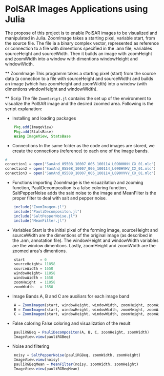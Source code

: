# PolSAR Images Applications using Julia

The propose of this project is to enable PolSAR images to be visualized and manipulated in Julia. ZoomImage 
takes a starting pixel, variable start, from the source file. The file ia a binary complex vector, represented as 
reference or connection to a file with dimentions specified in the .ann file, variables sourceHeight and sourceWidth. 
Then it builds an image with zoomHeight and zoomWidth into a window with dimentions windowHeight and windowWidth.

** ZoomImage
This programm takes a starting pixel (start) from the source data (a conection to a file with sourceHeight and sourceWidth) and 
builds an image (which has zoomHeight and zoomWidth) into a window (with dimentions windowHeight and windowWidth).

** Scrip
The file `ZoomScript.jl` contains the set up of the environment to visualize the PolSAR image and the desired zoomed area.
Following is the script explanation:

* Installing and loading packages

```Julia
	Pkg.add(ImageView)
	Pkg.add(StatsBase)
	using ImageView, StatsBase
```

* Connections
	In the same folder as the code and images are stored, we create the connections (reference) to each one of the image bands.

```Julia
# 
conection1 = open("SanAnd_05508_10007_005_100114_L090HHHH_CX_01.mlc")
conection2 = open("SanAnd_05508_10007_005_100114_L090HVHV_CX_01.mlc")
conection3 = open("SanAnd_05508_10007_005_100114_L090VVVV_CX_01.mlc")
```

* Functions importing
	ZoomImage is the visuazilation and zooming function, PauliDecomposition is a false coloring function, SaltPepperNoise adds the 
	said noise to the image and MeanFilter is the proper filter to deal with salt and pepper noise.

```Julia
	include("ZoomImagem.jl")
	include("PauliDecompositon.jl")
	include("SaltPepperNoise.jl")
	include("MeanFilter.jl")
```

* Variables
	Start is the initial pixel of the forming image, sourceHeight and sourceWidth are the dimentions of the original image (as described
	in the .ann, annotation file). The windowHeight and windowWidth variables are the window dimentions. Lastly, zoomHeight and zoomWidth
	are the zoomed area's dimentions.

```Julia
	start		= 0
	sourceHeight= 11858
	sourceWidth	= 1650
	windowHeight= 11858
	windowWidth	= 1650
	zoomHeight 	= 11858
	zoomWidth	= 1650
```

* Image Bands
	A, B and C are auxiliars for each image band

```Julia
	A = ZoomImagem(start, windowHeight, windowWidth, zoomHeight, zoomWidth, sourceHeight, sourceWidth, conection1)
	B = ZoomImagem(start, windowHeight, windowWidth, zoomHeight, zoomWidth, sourceHeight, sourceWidth, conection2)
	C = ZoomImagem(start, windowHeight, windowWidth, zoomHeight, zoomWidth, sourceHeight, sourceWidth, conection3)
```

* False coloring
	False coloring and visualization of the result

```Julia
	pauliRGBeq = PauliDecompositon(A, B, C, zoomHeight, zoomWidth)
	ImageView.view(pauliRGBeq)
```

* Noise and filtering

```Julia
	noisy = SaltPepperNoise(pauliRGBeq, zoomWidth, zoomHeight)
	ImageView.view(noisy)
	pauliRGBeqMean = MeanFilter(noisy, zoomWidth, zoomHeight)
	ImageView.view(pauliRGBeqMean)
```
